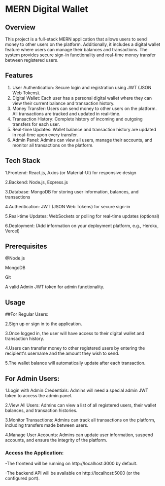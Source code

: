 # MERN Digital Wallet


## Overview

This project is a full-stack MERN application that allows users to send money to other users on the platform. Additionally, it includes a digital wallet feature where users can manage their balances and transactions. The system provides secure sign-in functionality and real-time money transfer between registered users.

## Features

1. User Authentication: Secure login and registration using JWT (JSON Web Tokens).
2. Digital Wallet: Each user has a personal digital wallet where they can view their current balance and transaction history.
3. Money Transfer: Users can send money to other users on the platform. All transactions are tracked and updated in real-time.
4. Transaction History: Complete history of incoming and outgoing transfers for each user.
5. Real-time Updates: Wallet balance and transaction history are updated in real-time upon every transfer.
6. Admin Panel: Admins can view all users, manage their accounts, and monitor all transactions on the platform.
   
## Tech Stack

1.Frontend: React.js, Axios (or Material-UI) for responsive design

2.Backend: Node.js, Express.js

3.Database: MongoDB for storing user information, balances, and transactions

4.Authentication: JWT (JSON Web Tokens) for secure sign-in

5.Real-time Updates: WebSockets or polling for real-time updates (optional)

6.Deployment: (Add information on your deployment platform, e.g., Heroku, Vercel)

## Prerequisites

@Node.js

MongoDB

Git

A valid Admin JWT token for admin functionality.

## Usage

##For Regular Users:

2.Sign up or sign in to the application.

3.Once logged in, the user will have access to their digital wallet and transaction history.

4.Users can transfer money to other registered users by entering the recipient's username and the amount they wish to send.

5.The wallet balance will automatically update after each transaction.

## For Admin Users:

1.Login with Admin Credentials: Admins will need a special admin JWT token to access the admin panel.

2.View All Users: Admins can view a list of all registered users, their wallet balances, and transaction histories.

3.Monitor Transactions: Admins can track all transactions on the platform, including transfers made between users.

4.Manage User Accounts: Admins can update user information, suspend accounts, and ensure the integrity of the platform.

### Access the Application:

-The frontend will be running on http://localhost:3000 by default.

-The backend API will be available on http://localhost:5000 (or the configured port).
